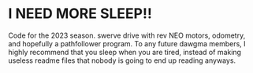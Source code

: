 # I NEED MORE SLEEP!!

Code for the 2023 season. swerve drive with rev NEO motors, odometry, 
and hopefully a pathfollower program. To any future dawgma members, I 
highly recommend that you sleep when you are tired, instead of making 
useless readme files that nobody is going to end up reading anyways. 
